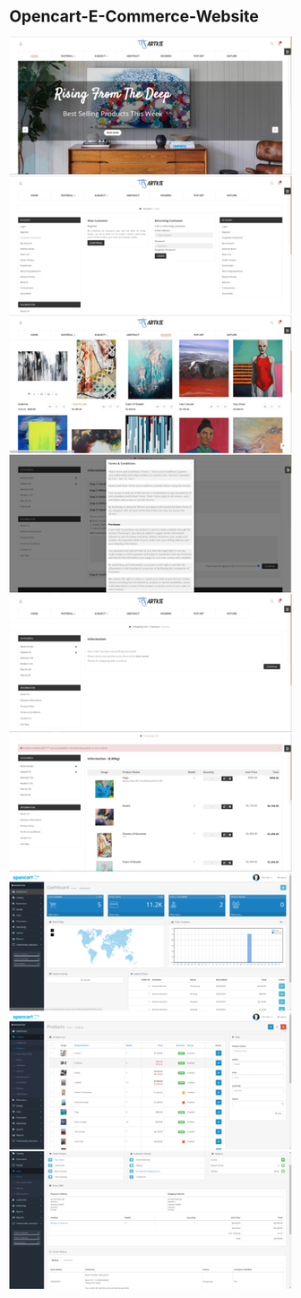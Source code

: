 # Opencart-E-Commerce-Website
![](ss/1.png)
![](ss/2.png)
![](ss/3.png)
![](ss/4.png)
![](ss/5.png)
![](ss/6.png)
![](ss/7.png)
![](ss/8.png)
![](ss/9.png)
